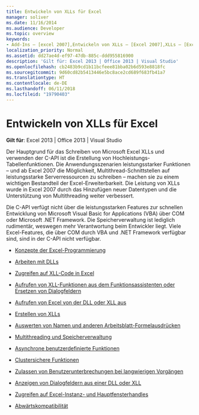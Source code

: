 ```yaml
---
title: Entwickeln von XLLs für Excel
manager: soliver
ms.date: 11/16/2014
ms.audience: Developer
ms.topic: overview
keywords:
- Add-Ins – [excel 2007],Entwickeln von XLLs – [Excel 2007],XLLs – [Excel 2007], Entwickeln
localization_priority: Normal
ms.assetid: dd27ae4d-ef97-47db-885c-ddd955816900
description: 'Gilt für: Excel 2013 | Office 2013 | Visual Studio'
ms.openlocfilehash: cb2483b9cd1b11bcfeee81bba02b6d593e8818fc
ms.sourcegitcommit: 9d60cd82b5413446e5bc8ace2cd689f683fb41a7
ms.translationtype: HT
ms.contentlocale: de-DE
ms.lasthandoff: 06/11/2018
ms.locfileid: "19790403"
---
```

# <a name="developing-excel-xlls"></a>Entwickeln von XLLs für Excel

**Gilt für**: Excel 2013 | Office 2013 | Visual Studio 
  
Der Hauptgrund für das Schreiben von Microsoft Excel XLLs und verwenden der C-API ist die Erstellung von Hochleistungs-Tabellenfunktionen. Die Anwendungsszenarien leistungsstarker Funktionen – und ab Excel 2007 die Möglichkeit, Multithread-Schnittstellen auf leistungsstarke Serverressourcen zu schreiben – machen sie zu einem wichtigen Bestandteil der Excel-Erweiterbarkeit. Die Leistung von XLLs wurde in Excel 2007 durch das Hinzufügen neuer Datentypen und die Unterstützung von Multithreading weiter verbessert.
  
Die C-API verfügt nicht über die leistungsstarken Features zur schnellen Entwicklung von Microsoft Visual Basic for Applications (VBA) über COM oder Microsoft .NET Framework. Die Speicherverwaltung ist lediglich rudimentär, weswegen mehr Verantwortung beim Entwickler liegt. Viele Excel-Features, die über COM durch VBA und .NET Framework verfügbar sind, sind in der C-API nicht verfügbar.


- [Konzepte der Excel-Programmierung](excel-programming-concepts.md)
  
- [Arbeiten mit DLLs](working-with-dlls.md)
  
- [Zugreifen auf XLL-Code in Excel](accessing-xll-code-in-excel.md)
  
- [Aufrufen von XLL-Funktionen aus dem Funktionsassistenten oder Ersetzen von Dialogfeldern](how-to-call-xll-functions-from-the-function-wizard-or-replace-dialog-boxes.md)
  
- [Aufrufen von Excel von der DLL oder XLL aus](calling-into-excel-from-the-dll-or-xll.md)
  
- [Erstellen von XLLs](creating-xlls.md)
  
- [Auswerten von Namen und anderen Arbeitsblatt-Formelausdrücken](evaluating-names-and-other-worksheet-formula-expressions.md)
  
- [Multithreading und Speicherverwaltung](multithreading-and-memory-management.md)
  
- [Asynchrone benutzerdefinierte Funktionen](asynchronous-user-defined-functions.md)
  
- [Clustersichere Funktionen](cluster-safe-functions.md)
  
- [Zulassen von Benutzerunterbrechungen bei langwierigen Vorgängen](permitting-user-breaks-in-lengthy-operations.md)
  
- [Anzeigen von Dialogfeldern aus einer DLL oder XLL](displaying-dialog-boxes-from-within-a-dll-or-xll.md)
  
- [Zugreifen auf Excel-Instanz- und Hauptfensterhandles](how-to-access-excel-instance-and-main-window-handles.md)
  
- [Abwärtskompatibilität](backward-compatibility.md)
  

